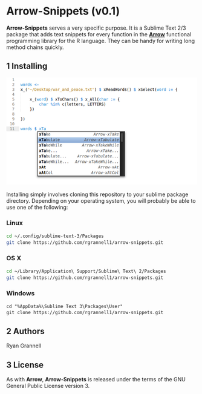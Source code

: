 Arrow-Snippets (v0.1)
===========================================



**Arrow-Snippets** serves a very specific purpose. It is a Sublime Text 2/3
package that adds text snippets for every function in the [**Arrow**](https://github.com/rgrannell1/arrow)
functional programming library for the R language. They can be handy for writing long
method chains quickly.

## 1 Installing

<img src = "sample.png"></img>

Installing simply involves cloning this repository to your sublime package directory. Depending
on your operating system, you will probably be able to use one of the following:

### Linux

```bash
cd ~/.config/sublime-text-3/Packages
git clone https://github.com/rgrannell1/arrow-snippets.git
```

### OS X

```bash
cd ~/Library/Application\ Support/Sublime\ Text\ 2/Packages
git clone https://github.com/rgrannell1/arrow-snippets.git
```

### Windows

```
cd "%AppData%\Sublime Text 3\Packages\User"
git clone https://github.com/rgrannell1/arrow-snippets.git
```

## 2 Authors

Ryan Grannell

## 3 License

As with **Arrow**, **Arrow-Snippets** is released under the terms of the GNU General Public License version 3.

